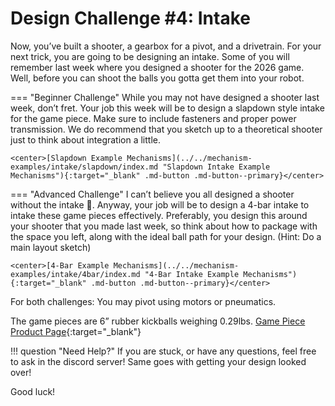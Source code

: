 # Design Challenge #4: Intake
Now, you’ve built a shooter, a gearbox for a pivot, and a drivetrain. For your next trick, you are going to be designing an intake. Some of you will remember last week where you designed a shooter for the 2026 game. Well, before you can shoot the balls you gotta get them into your robot. 

=== "Beginner Challenge"
    While you may not have designed a shooter last week, don’t fret. Your job this week will be to design a slapdown style intake for the game piece. Make sure to include fasteners and proper power transmission. We do recommend that you sketch up to a theoretical shooter just to think about integration a little. 

    <center>[Slapdown Example Mechanisms](../../mechanism-examples/intake/slapdown/index.md "Slapdown Intake Example Mechanisms"){:target="_blank" .md-button .md-button--primary}</center>

=== "Advanced Challenge"
    I can’t believe you all designed a shooter without the intake 🤦. Anyway, your job will be to design a 4-bar intake to intake these game pieces effectively. Preferably, you design this around your shooter that you made last week, so think about how to package with the space you left, along with the ideal ball path for your design. (Hint: Do a main layout sketch)

    <center>[4-Bar Example Mechanisms](../../mechanism-examples/intake/4bar/index.md "4-Bar Intake Example Mechanisms"){:target="_blank" .md-button .md-button--primary}</center>

For both challenges: You may pivot using motors or pneumatics. 

The game pieces are 6” rubber kickballs weighing 0.29lbs. [Game Piece Product Page]( https://www.walmart.com/ip/Mini-Playground-Ball-Rubber-6-Diameter-Kid-s-Sports-Ages-3-by-MinnARK/1330043555?wmlspartner=wlpa&selectedSellerId=0&wl13=2286&adid=222222222771330043555_117755028669_12420145346&wl0=&wl1=g&wl2=c&wl3=501107745824&wl4=pla-394283752452&wl5=9004544&wl6=&wl7=&wl8=&wl9=pla&wl10=8175035&wl11=local&wl12=1330043555&veh=sem_LIA&gad_source=1 "Game Piece Product Link"){:target="_blank"}

!!! question "Need Help?"
    If you are stuck, or have any questions, feel free to ask in the discord server! Same goes with getting your design looked over!

Good luck!